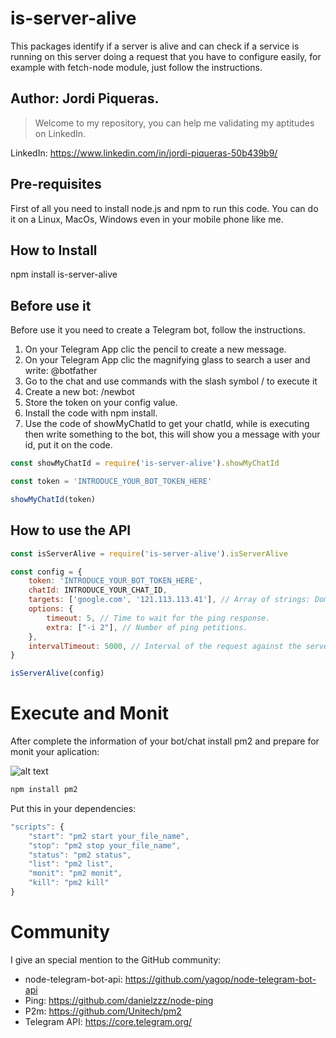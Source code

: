 # is-server-alive
This packages identify if a server is alive and can check if a service is running on this server doing a request that you have to configure easily, for example with fetch-node module, just follow the instructions.



## Author: Jordi Piqueras.
> Welcome to my repository, you can help me validating my aptitudes on LinkedIn.

LinkedIn: https://www.linkedin.com/in/jordi-piqueras-50b439b9/

## Pre-requisites
First of all you need to install node.js and npm to run this code. You can do it on a Linux, MacOs, Windows even in your mobile phone like me.

## How to Install
npm install is-server-alive

## Before use it
Before use it you need to create a Telegram bot, follow the instructions.

1. On your Telegram App clic the pencil to create a new message.
2. On your Telegram App clic the magnifying glass to search a user and write: @botfather
3. Go to the chat and use commands with the slash symbol / to execute it
4. Create a new bot: /newbot 
5. Store the token on your config value.
6. Install the code with npm install.
7. Use the code of showMyChatId to get your chatId, while is executing then write something to the bot, this will show you a message with your id, put it on the code.

```js
const showMyChatId = require('is-server-alive').showMyChatId

const token = 'INTRODUCE_YOUR_BOT_TOKEN_HERE'

showMyChatId(token)
```

## How to use the API
```js
const isServerAlive = require('is-server-alive').isServerAlive

const config = {
    token: 'INTRODUCE_YOUR_BOT_TOKEN_HERE',
    chatId: INTRODUCE_YOUR_CHAT_ID,
    targets: ['google.com', '121.113.113.41'], // Array of strings: Domains and URLs
    options: {
        timeout: 5, // Time to wait for the ping response.
        extra: ["-i 2"], // Number of ping petitions.
    },
    intervalTimeout: 5000, // Interval of the request against the server.
}

isServerAlive(config)
```

# Execute and Monit
After complete the information of your bot/chat install pm2 and prepare for monit your aplication:

![alt text](https://image.prntscr.com/image/3HIyQBc-TLey8zHgsLBq6Q.png)

```js 
npm install pm2
```

Put this in your dependencies:
```js 
"scripts": {
    "start": "pm2 start your_file_name",
    "stop": "pm2 stop your_file_name",
    "status": "pm2 status",
    "list": "pm2 list",
    "monit": "pm2 monit",
    "kill": "pm2 kill"
}
```

# Community
I give an special mention to the GitHub community:
* node-telegram-bot-api: https://github.com/yagop/node-telegram-bot-api
* Ping: https://github.com/danielzzz/node-ping
* P2m: https://github.com/Unitech/pm2
* Telegram API: https://core.telegram.org/ 